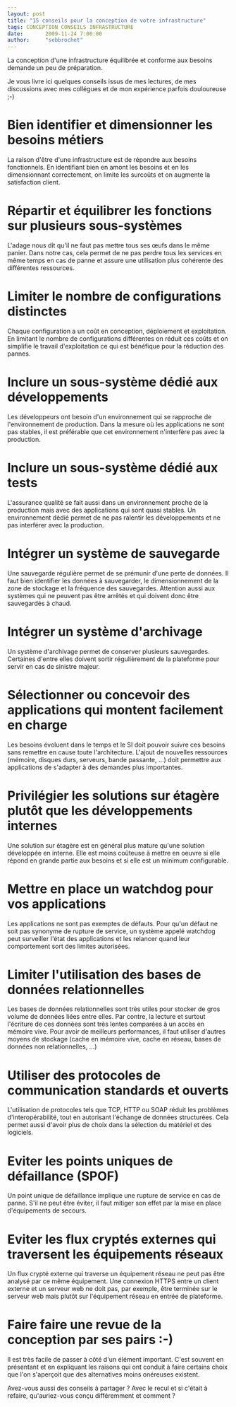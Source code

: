 ```yaml
---
layout: post
title: "15 conseils pour la conception de votre infrastructure"
tags: CONCEPTION CONSEILS INFRASTRUCTURE 
date:       2009-11-24 7:00:00
author:     "sebbrochet"
---
```


La conception d'une infrastructure équilibrée et conforme aux besoins demande un peu de préparation.

Je vous livre ici quelques conseils issus de mes lectures, de mes discussions avec mes collégues et de mon expérience parfois douloureuse ;-)

# Bien identifier et dimensionner les besoins métiers
La raison d'être d'une infrastructure est de répondre aux besoins fonctionnels.
En identifiant bien en amont les besoins et en les dimensionnant correctement, on limite les surcoûts et on augmente la satisfaction client.

# Répartir et équilibrer les fonctions sur plusieurs sous-systèmes
L'adage nous dit qu'il ne faut pas mettre tous ses œufs dans le même panier. Dans notre cas, cela permet de ne pas perdre tous les services en même temps en cas de panne et assure une utilisation plus cohérente des différentes ressources.

# Limiter le nombre de configurations distinctes
Chaque configuration a un coût en conception, déploiement et exploitation. En limitant le nombre de configurations différentes on réduit ces coûts et on simplifie le travail d'exploitation ce qui est bénéfique pour la réduction des pannes.

# Inclure un sous-système dédié aux développements
Les développeurs ont besoin d'un environnement qui se rapproche de l'environnement de production. Dans la mesure où les applications ne sont pas stables, il est préférable que cet environnement n'interfère pas avec la production.

# Inclure un sous-système dédié aux tests
L'assurance qualité se fait aussi dans un environnement proche de la production mais avec des applications qui sont quasi stables. Un environnement dédié permet de ne pas ralentir les développements et ne pas interférer avec la production.

# Intégrer un système de sauvegarde
Une sauvegarde régulière permet de se prémunir d'une perte de données. Il faut bien identifier les données à sauvegarder, le dimensionnement de la zone de stockage et la fréquence des sauvegardes. Attention aussi aux systèmes qui ne peuvent pas être arrêtés et qui doivent donc être sauvegardés à chaud.

# Intégrer un système d'archivage
Un système d'archivage permet de conserver plusieurs sauvegardes. Certaines d'entre elles doivent sortir régulièrement de la plateforme pour servir en cas de sinistre majeur.

# Sélectionner ou concevoir des applications qui montent facilement en charge
Les besoins évoluent dans le temps et le SI doit pouvoir suivre ces besoins sans remettre en cause toute l'architecture. L'ajout de nouvelles ressources (mémoire, disques durs, serveurs, bande passante, ...) doit permettre aux applications de s'adapter à des demandes plus importantes.

# Privilégier les solutions sur étagère plutôt que les développements internes
Une solution sur étagère est en général plus mature qu'une solution développée en interne. Elle est moins coûteuse à mettre en oeuvre si elle répond en grande partie aux besoins et si elle est un minimum configurable.

# Mettre en place un watchdog pour vos applications
Les applications ne sont pas exemptes de défauts. Pour qu'un défaut ne soit pas synonyme de rupture de service, un système appelé watchdog peut surveiller l'état des applications et les relancer quand leur comportement sort des limites autorisées.

# Limiter l'utilisation des bases de données relationnelles
Les bases de données relationnelles sont très utiles pour stocker de gros volume de données liées entre elles. Par contre, la lecture et surtout l'écriture de ces données sont très lentes comparées à un accès en mémoire vive. Pour avoir de meilleurs performances, il faut utiliser d'autres moyens de stockage (cache en mémoire vive, cache en réseau, bases de données non relationnelles, ...)

# Utiliser des protocoles de communication standards et ouverts
L'utilisation de protocoles tels que TCP, HTTP ou SOAP  réduit les problèmes d'interopérabilité, tout en autorisant l'échange de données structurées.  Cela permet aussi d'avoir plus de choix dans la sélection du matériel et des logiciels.

# Eviter les points uniques de défaillance (SPOF)
Un point unique de défaillance implique une rupture de service en cas de panne. S'il ne peut être éviter, il faut mitiger son effet par la mise en place d'équipements de secours.

# Eviter les flux cryptés externes qui traversent les équipements réseaux
Un flux crypté externe qui traverse un équipement réseau ne peut pas être analysé par ce même équipement. Une connexion HTTPS entre un client externe et un serveur web ne doit pas, par exemple, être terminée sur le serveur web mais plutôt sur l'équipement réseau en entrée de plateforme.

# Faire faire une revue de la conception par ses pairs :-)
Il est très facile de passer à côté d'un élément important. C'est souvent en présentant et en expliquant les raisons qui ont conduit à faire certains choix que l'on s'aperçoit que des alternatives moins onéreuses existent.

Avez-vous aussi des conseils à partager ?
Avec le recul et si c'était à refaire, qu'auriez-vous conçu différemment et comment ?

